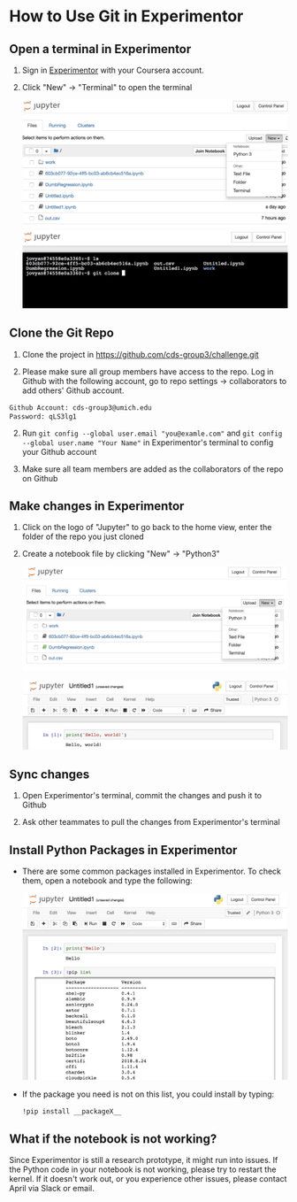 # How to Use Git in Experimentor

## Open a terminal in Experimentor

1. Sign in [Experimentor](https://experimentor-git.mentoracademy.org) with your Coursera account.

2. Click "New" -> "Terminal" to open the terminal

    ![](assets/openterminal.jpg)
    ![](assets/terminal.jpg)


## Clone the Git Repo
1. Clone the project in https://github.com/cds-group3/challenge.git

2. Please make sure all group members have access to the repo. Log in Github with the following account, go to repo settings -> collaborators to add others' Github account.
```
Github Account: cds-group3@umich.edu
Password: qLS3lg1
```

2. Run `git config --global user.email "you@examle.com"` and `git config --global user.name "Your Name"` in Experimentor's terminal to config your Github account

3. Make sure all team members are added as the collaborators of the repo on Github

## Make changes in Experimentor

1. Click on the logo of "Jupyter" to go back to the home view, enter the folder of the repo you just cloned

2. Create a notebook file by clicking "New" -> "Python3"
    
    ![](assets/create.jpg)

    ![](assets/notebook.jpg)
    
## Sync changes

1. Open Experimentor's terminal, commit the changes and push it to Github

2. Ask other teammates to pull the changes from Experimentor's terminal

## Install Python Packages in Experimentor

- There are some common packages installed in Experimentor. To check them, open a notebook and type the following:

    ![](assets/list.jpg)

- If the package you need is not on this list, you could install by typing:

    ```
    !pip install __packageX__
    ```

## What if the notebook is not working?

Since Experimentor is still a research prototype, it might run into issues. If the Python code in your notebook is not working, please try to restart the kernel. If it doesn't work out, or you experience other issues, please contact April via Slack or email.